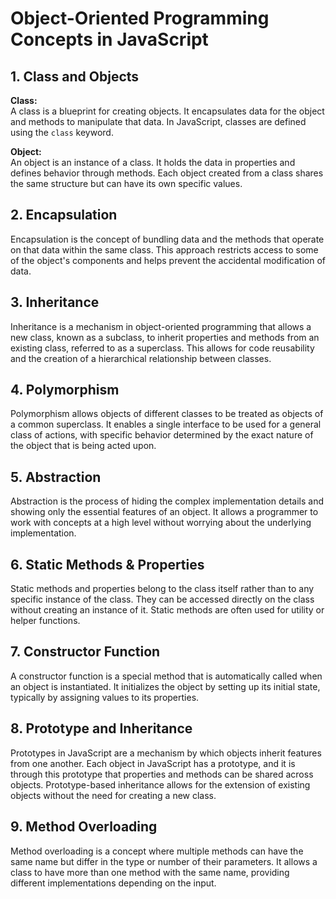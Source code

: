 # Object-Oriented Programming Concepts in JavaScript

## 1. Class and Objects

**Class:**  
A class is a blueprint for creating objects. It encapsulates data for the object and methods to manipulate that data. In JavaScript, classes are defined using the `class` keyword.

**Object:**  
An object is an instance of a class. It holds the data in properties and defines behavior through methods. Each object created from a class shares the same structure but can have its own specific values.


## 2. Encapsulation

Encapsulation is the concept of bundling data and the methods that operate on that data within the same class. This approach restricts access to some of the object's components and helps prevent the accidental modification of data.


## 3. Inheritance

Inheritance is a mechanism in object-oriented programming that allows a new class, known as a subclass, to inherit properties and methods from an existing class, referred to as a superclass. This allows for code reusability and the creation of a hierarchical relationship between classes.


## 4. Polymorphism

Polymorphism allows objects of different classes to be treated as objects of a common superclass. It enables a single interface to be used for a general class of actions, with specific behavior determined by the exact nature of the object that is being acted upon.


## 5. Abstraction

Abstraction is the process of hiding the complex implementation details and showing only the essential features of an object. It allows a programmer to work with concepts at a high level without worrying about the underlying implementation.


## 6. Static Methods & Properties

Static methods and properties belong to the class itself rather than to any specific instance of the class. They can be accessed directly on the class without creating an instance of it. Static methods are often used for utility or helper functions.


## 7. Constructor Function

A constructor function is a special method that is automatically called when an object is instantiated. It initializes the object by setting up its initial state, typically by assigning values to its properties.


## 8. Prototype and Inheritance

Prototypes in JavaScript are a mechanism by which objects inherit features from one another. Each object in JavaScript has a prototype, and it is through this prototype that properties and methods can be shared across objects. Prototype-based inheritance allows for the extension of existing objects without the need for creating a new class.


## 9. Method Overloading

Method overloading is a concept where multiple methods can have the same name but differ in the type or number of their parameters. It allows a class to have more than one method with the same name, providing different implementations depending on the input.


